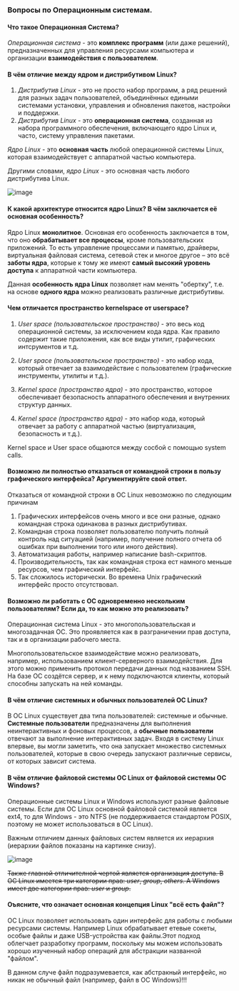 ### Вопросы по Операционным системам.

#### Что такое Операционная Система?
*Операционная система* - это **комплекс программ** (или даже решений), предназначенных для управления ресурсами компьютера и организации **взаимодействия с пользователем**.

#### В чём отличие между ядром и дистрибутивом Linux?
1. *Дистрибутив Linux* - это не просто набор программ, а ряд решений для разных задач пользователей, объединённых едиными системами установки, управления и обновления пакетов, настройки и поддержки.
2. *Дистрибутив Linux* - это **операционная система**, созданная из набора программного обеспечения, включающего ядро Linux и, часто, систему управления пакетами.

*Ядро Linux* - это **основная часть** любой операционной системы Linux, которая взаимодействует с аппаратной частью компьютера.

Другими словами, *ядро Linux* - это основная часть любого дистрибутива Linux.

![image](https://user-images.githubusercontent.com/57217014/194370719-99cb122b-da93-421d-8912-240826ccba22.png)

#### К какой архитектуре относится ядро Linux? В чём заключается её основная особенность?

Ядро Linux **монолитное**. Основная его особенность заключается в том, что оно **обрабатывает все процессы**, кроме пользовательских приложений. То есть управление процессами
и памятью, драйверы, виртуальная файловая система, сетевой стек и многое другое – это всё **заботы ядра**, которые к тому же имеют **самый высокий уровень доступа** к аппаратной части компьютера.

Данная **особенность ядра Linux** позволяет нам менять "обертку", т.е. на основе **одного ядра** можно реализовать различные дистрибутивы.

#### Чем отличается пространство kernelspace от userspace?

1. *User space (пользовательское пространство)* - это весь код операционной системы, за исключением кода ядра. Как правило содержит такие приложения, как все виды утилит, графических интсрументов и т.д.
2. *User space (пользовательское пространство)* - это набор кода, который отвечает за взаимодействие с пользователем (графические инструменты, утилиты и т.д.).

1. *Kernel space (пространство ядра)* - это пространство, которое обеспечивает безопасность аппаратного обеспечения и внутренних структур данных.
2. *Kernel space (пространство ядра)* - это набор кода, который отвечает за работу с аппаратной частью (виртуализация, безопасность и т.д.).

Kernel space и User space общаются между сосбой с помощью system calls.

#### Возможно ли полностью отказаться от командной строки в пользу графического интерфейса? Аргументируйте свой ответ.

Отказаться от командной строки в ОС Linux невозможно по следующим причинам
1. Графических интерфейсов очень много и все они разные, однако командная строка одинакова в разных дистрибутивах.
2. Командная строка позволяет пользователю получить полный контроль над ситуацией (например, получение полного отчета об ошибках при выполнении того или иного действия).
3. Автоматизация работы, например написание bash-скриптов.
4. Производительность, так как командная строка ест намного меньше ресурсов, чем графический интерфейс.
5. Так сложилось исторически. Во времена Unix графический интерфейс просто отсутствовал.

#### Возможно ли работать с ОС одновременно нескольким пользователям? Если да, то как можно это реализовать?

Операционная система Linux - это многопользовательская и многозадачная ОС. Это проявляется как в разграничении прав доступа, так и в организации рабочего места.

Многопользовательское взаимодействие можно реализовать, например, использованием клиент-серверного взаимодействия. Для этого можно применить протокол передачи данных под названием SSH. На базе ОС создётся сервер, и к нему подключаются клиенты, который способны запускать на ней команды.

#### В чём отличие системных и обычных пользователей ОС Linux?

В ОС Linux существует два типа пользователей: системные и обычные. **Системные пользователи** предназначены для выполнения неинтерактивных и фоновых процессов, а **обычные пользователи** отвечают за выполнение интерактивных задач. Входя в систему Linux впервые, вы могли заметить, что она запускает множество системных пользователей, которые в свою очередь запускают различные сервисы, от которых зависит система.

#### В чём отличие файловой системы ОС Linux от файловой системы ОС Windows?

Операционные системы Linux и Windows используют разные файловые системы. Если для ОС Linux основной файловой системой является ext4, то для Windows - это NTFS (не поддерживается стандартом POSIX, поэтому не может использоваться в ОС Linux).

Важным отличием данных файловых систем является их иерархия (иерархии файлов показаны на картинке снизу).

![image](https://user-images.githubusercontent.com/57217014/194385133-0dbf4c72-c11e-4da5-b69d-e4a0be2b104c.png)

~~Также главной отличителной чертой является организация доступа. В ОС Linux имеется три категории прав: *user*, *group*, *others*. А Windows имеет две категории прав: *user* и *group*.~~

#### Оъясните, что означает основная концепция Linux "всё есть файл"?

ОС Linux позволяет использовать один интерфейс для работы с любыми ресурсами системы. Например Linux обрабатывает етевые сокеты, особые файлы и даже USB-устройства как файлы.Этот подход облегчает разработку программ, поскольку мы можем использовать хорошо изученный набор операций для абстракции названной "файлом".

В данном случе файл подразумевается, как абстракный интерфейс, но никак не обычный файл (например, файл в ОС Windows)!!!

